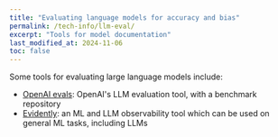 ```yaml
---
title: "Evaluating language models for accuracy and bias"
permalink: /tech-info/llm-eval/
excerpt: "Tools for model documentation"
last_modified_at: 2024-11-06
toc: false
---
```


Some tools for evaluating large language models include:

* [OpenAI evals](https://github.com/openai/evals): OpenAI's LLM evaluation tool, with a benchmark repository
* [Evidently](https://github.com/evidentlyai/evidently/): an ML and LLM observability tool which can be used on general ML tasks, including LLMs